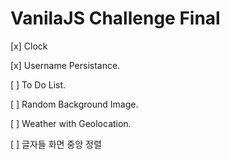 # VanilaJS Challenge Final

[x] Clock

[x] Username Persistance.

[ ] To Do List.

[ ] Random Background Image.

[ ] Weather with Geolocation.

[ ] 글자들 화면 중앙 정렬